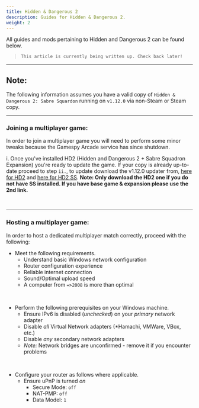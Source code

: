 ```yaml
---
title: Hidden & Dangerous 2
description: Guides for Hidden & Dangerous 2.
weight: 2
---
```


All guides and mods pertaining to Hidden and Dangerous 2 can be found below.

> `This article is currently being written up. Check back later!`

---

## Note:

The following information assumes you have a valid copy of `Hidden & Dangerous 2: Sabre Squardon` running on `v1.12.0` via non-Steam or Steam copy.

---

### Joining a multiplayer game:

In order to join a multiplayer game you will need to perform some minor tweaks because the Gamespy Arcade service has since shutdown. 

i. Once you've installed HD2 (Hidden and Dangerous 2 + Sabre Squadron Expansion) you're ready to update the game. If your copy is already up-to-date proceed to step `ii.`, to update download the v1.12.0 updater from, [here for HD2](https://drive.google.com/file/d/0B9_MKSPcFp3QeTZLMl9lazZUaGs/view?usp=sharing&resourcekey=0-lLkengrSEpu8kSexuRY-xg) and [here for HD2 SS](https://drive.google.com/file/d/0B9_MKSPcFp3QQWIzLVRiTWFRR0U/view?usp=sharing&resourcekey=0-ZKHCRoGCoNGy97CsOBjrEg). <b>Note: Only download the HD2 one if you do not have SS installed. If you have base game & expansion please use the 2nd link.</b>

<br/>

---

### Hosting a multiplayer game:

In order to host a dedicated multiplayer match correctly, proceed with the following:
- Meet the following requirements.
	- Understand basic Windows network configuration
	- Router configuration experience
	- Reliable internet connection
	- Sound/Optimal upload speed
	- A computer from `=>2008` is more than optimal

<br/>

- Perform the following prerequisites on your Windows machine.
	- Ensure IPv6 is disabled (*unchecked*) on your *primary* network adapter
	- Disable *all* Virtual Network adapters (*Hamachi, VMWare, VBox, etc.)
	- Disable *any* secondary network adapters
	- *Note:* Network bridges are unconfirmed - remove it if you encounter problems

<br/>

- Configure your router as follows where applicable.
	- Ensure uPnP is turned *on*
		- Secure Mode: `off`
		- NAT-PMP: `off`
		- Data Model: `1`
